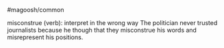 #magoosh/common

misconstrue (verb): interpret in the wrong way 
The politician never trusted journalists because he though that they misconstrue his words and 
misrepresent his positions. 
